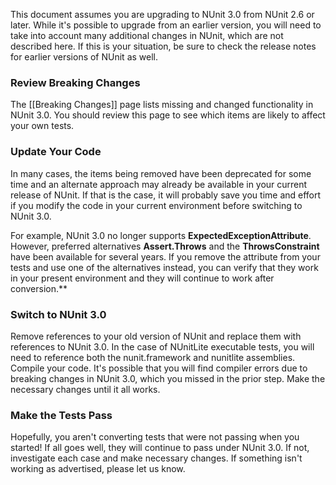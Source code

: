 This document assumes you are upgrading to NUnit 3.0 from NUnit 2.6 or
later. While it's possible to upgrade from an earlier version, you will
need to take into account many additional changes in NUnit, which are not
described here. If this is your situation, be sure to check the release
notes for earlier versions of NUnit as well.

### Review Breaking Changes

The [[Breaking Changes]] page
lists missing and changed functionality in NUnit 3.0. You should review this
page to see which items are likely to affect your own tests.

### Update Your Code

In many cases, the items being removed have been deprecated for some time
and an alternate approach may already be available in your current release
of NUnit. If that is the case, it will probably save you time and effort if
you modify the code in your current environment before switching to NUnit 3.0.

For example, NUnit 3.0 no longer supports **ExpectedExceptionAttribute**.
However, preferred alternatives **Assert.Throws** and the **ThrowsConstraint**
have been available for several years. If you remove the attribute from your
tests and use one of the alternatives instead, you can verify that they work
in your present environment and they will continue to work after conversion.**

### Switch to NUnit 3.0

Remove references to your old version of NUnit and replace them with references
to NUnit 3.0. In the case of NUnitLite executable tests, you will need to reference
both the nunit.framework and nunitlite assemblies. Compile your code. It's possible 
that you will find compiler errors due to breaking changes in NUnit 3.0, which you 
missed in the prior step. Make the necessary changes until it all works.

### Make the Tests Pass

Hopefully, you aren't converting tests that were not passing when you started!
If all goes well, they will continue to pass under NUnit 3.0. If not, investigate
each case and make necessary changes. If something isn't working as advertised,
please let us know.

